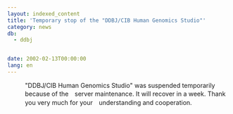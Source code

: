 ```yaml
---
layout: indexed_content
title: 'Temporary stop of the "DDBJ/CIB Human Genomics Studio"'
category: news
db:
  - ddbj


date: 2002-02-13T00:00:00
lang: en
---
```


<dd>"DDBJ/CIB Human Genomics Studio" was suspended temporarily because of the　server maintenance. It will recover in a week. Thank you very much for your　understanding and cooperation.</dd>
